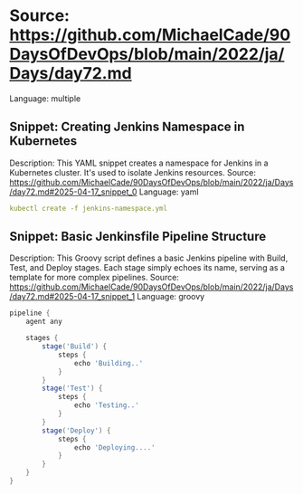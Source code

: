 # Source: https://github.com/MichaelCade/90DaysOfDevOps/blob/main/2022/ja/Days/day72.md
Language: multiple

## Snippet: Creating Jenkins Namespace in Kubernetes
Description: This YAML snippet creates a namespace for Jenkins in a Kubernetes cluster. It's used to isolate Jenkins resources.
Source: https://github.com/MichaelCade/90DaysOfDevOps/blob/main/2022/ja/Days/day72.md#2025-04-17_snippet_0
Language: yaml

```yaml
kubectl create -f jenkins-namespace.yml
```

## Snippet: Basic Jenkinsfile Pipeline Structure
Description: This Groovy script defines a basic Jenkins pipeline with Build, Test, and Deploy stages. Each stage simply echoes its name, serving as a template for more complex pipelines.
Source: https://github.com/MichaelCade/90DaysOfDevOps/blob/main/2022/ja/Days/day72.md#2025-04-17_snippet_1
Language: groovy

```groovy
pipeline {
    agent any

    stages {
        stage('Build') {
            steps {
                echo 'Building..'
            }
        }
        stage('Test') {
            steps {
                echo 'Testing..'
            }
        }
        stage('Deploy') {
            steps {
                echo 'Deploying....'
            }
        }
    }
}
```
